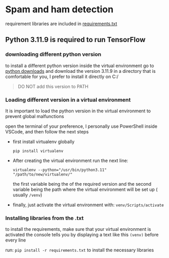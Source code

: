 # Spam and ham detection

requirement libraries are included in [requirements.txt](https://github.com/armando013005/ML-SPAM/blob/main/requirements.txt)

## Python 3.11.9 is required to run TensorFlow

### downloading different python version

to install a different python version inside the virtual environment go to [python downloads](https://www.python.org/downloads/) and download the version 3.11.9 in a directory that is comfortable for you, I prefer to install it directly on C:/

>DO NOT add this version to PATH

### Loading different version in a virtual environment

It is important to load the python version in the virtual environment to prevent global malfunctions

open the terminal of your preference, I personally use PowerShell inside VSCode, and then follow the next steps

- first install virtualenv globally

    `pip install virtualenv`

- After creating the virtual environment run the next line:

    `virtualenv --python="/usr/bin/python3.11" "/path/to/new/virtualenv/"`

    the first variable being the of the required version and the second variable being the path where the virtual environment will be set up ( usually `/venv`)

- finally, just activate the virtual environment with:
    `venv/Scripts/activate`

### Installing libraries from the .txt

to install the requirements, make sure that your virtual environment is activated the console tells you by displaying a text like this `(venv)` before every line

run:
`pip install -r requirements.txt`
to install the necessary libraries
